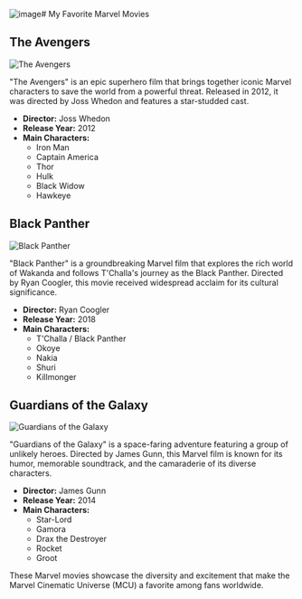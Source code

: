 ![image](https://github.com/DelusionBreaker/app-dev/assets/152459155/a88406f9-c855-4cf9-8f5e-c4a6ddeffa9b)# My Favorite Marvel Movies

## The Avengers

![The Avengers](https://m.media-amazon.com/images/M/MV5BNDYxNjQyMjAtNTdiOS00NGYwLWFmNTAtNThmYjU5ZGI2YTI1XkEyXkFqcGdeQXVyMTMxODk2OTU@._V1_.jpg)

"The Avengers" is an epic superhero film that brings together iconic Marvel characters to save the world from a powerful threat. Released in 2012, it was directed by Joss Whedon and features a star-studded cast.

- **Director:** Joss Whedon
- **Release Year:** 2012
- **Main Characters:**
  - Iron Man
  - Captain America
  - Thor
  - Hulk
  - Black Widow
  - Hawkeye

## Black Panther

![Black Panther](https://m.media-amazon.com/images/M/MV5BMTg1MTY2MjYzNV5BMl5BanBnXkFtZTgwMTc4NTMwNDI@._V1_.jpg)

"Black Panther" is a groundbreaking Marvel film that explores the rich world of Wakanda and follows T'Challa's journey as the Black Panther. Directed by Ryan Coogler, this movie received widespread acclaim for its cultural significance.

- **Director:** Ryan Coogler
- **Release Year:** 2018
- **Main Characters:**
  - T'Challa / Black Panther
  - Okoye
  - Nakia
  - Shuri
  - Killmonger

## Guardians of the Galaxy

![Guardians of the Galaxy](https://m.media-amazon.com/images/M/MV5BNDIzMTk4NDYtMjg5OS00ZGI0LWJhZDYtMzdmZGY1YWU5ZGNkXkEyXkFqcGdeQXVyMTI5NzUyMTIz._V1_.jpg)

"Guardians of the Galaxy" is a space-faring adventure featuring a group of unlikely heroes. Directed by James Gunn, this Marvel film is known for its humor, memorable soundtrack, and the camaraderie of its diverse characters.

- **Director:** James Gunn
- **Release Year:** 2014
- **Main Characters:**
  - Star-Lord
  - Gamora
  - Drax the Destroyer
  - Rocket
  - Groot

These Marvel movies showcase the diversity and excitement that make the Marvel Cinematic Universe (MCU) a favorite among fans worldwide.
